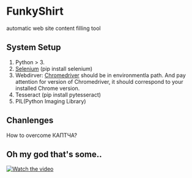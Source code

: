 # FunkyShirt
automatic web site content filling tool

## System Setup

1. Python > 3.
2. [Selenium](https://selenium-python.readthedocs.io/index.html) (pip install selenium)
3. Webdirver: [Chromedriver](http://chromedriver.chromium.org/downloads) should be in environmentla path. And pay attention for version of Chromedriver, it should correspond to your installed Chrome version.
4. Tesseract (pip install pytesseract)
5. PIL(Python Imaging Library)

## Chanlenges

How to overcome КАПТЧА?
## Oh my god that's some..
[![Watch the video](https://i1.sndcdn.com/artworks-000105030213-chcquf-t500x500.jpg)](https://www.youtube.com/watch?v=QxBC7ol-iUs)
